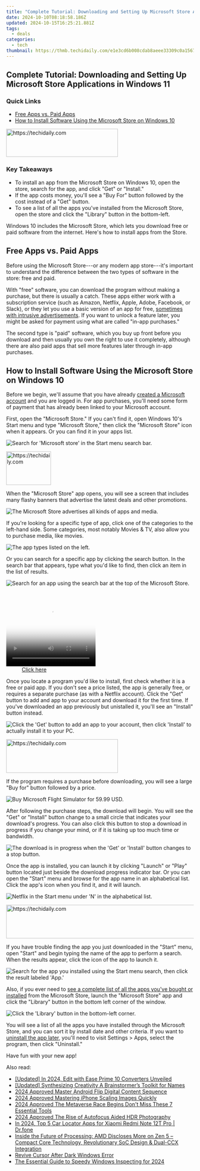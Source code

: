 ```yaml
---
title: "Complete Tutorial: Downloading and Setting Up Microsoft Store Applications in Windows 11"
date: 2024-10-10T08:18:58.186Z
updated: 2024-10-15T16:25:21.881Z
tags:
  - deals
categories:
  - tech
thumbnail: https://thmb.techidaily.com/e1e3cd6b008cdab8aeee33309c0a15674cf83671f125b94d0f79189ce7d24b4f.jpg
---
```


## Complete Tutorial: Downloading and Setting Up Microsoft Store Applications in Windows 11

### Quick Links

* [Free Apps vs. Paid Apps](https://buynow-tips.techidaily.com/motorola-one-5g-ace-fastest-5g-performance-with-exceptional-battery-longevity/)
* [How to Install Software Using the Microsoft Store on Windows 10](https://win-howtos.techidaily.com/effective-solutions-for-repairing-unresponsive-functional-keys-on-lenovo-computers/)

<!-- affiliate ads begin -->
<a href="https://25home.pxf.io/c/5597632/2148643/16836" target="_top" id="2148643">
  <img src="//a.impactradius-go.com/display-ad/16836-2148643" border="0" alt="https://techidaily.com" width="300" height="75"/>
</a>
<img height="0" width="0" src="https://25home.pxf.io/i/5597632/2148643/16836" style="position:absolute;visibility:hidden;" border="0" />
<!-- affiliate ads end -->

### Key Takeaways

* To install an app from the Microsoft Store on Windows 10, open the store, search for the app, and click "Get" or "Install."
* If the app costs money, you'll see a "Buy For" button followed by the cost instead of a "Get" button.
* To see a list of all the apps you've installed from the Microsoft Store, open the store and click the "Library" button in the bottom-left.

 Windows 10 includes the Microsoft Store, which lets you download free or paid software from the internet. Here's how to install apps from the Store.

##  Free Apps vs. Paid Apps

 Before using the Microsoft Store---or any modern app store---it's important to understand the difference between the two types of software in the store: free and paid.

 With "free" software, you can download the program without making a purchase, but there is usually a catch. These apps either work with a subscription service (such as Amazon, Netflix, Apple, Adobe, Facebook, or Slack), or they let you use a basic version of an app for free, [sometimes with intrusive advertisements](https://smart-video-editing.techidaily.com/in-2024-top-rated-video-promo-maker-websites/). If you want to unlock a feature later, you might be asked for payment using what are called "in-app purchases."

 The second type is "paid" software, which you buy up front before you download and then usually you own the right to use it completely, although there are also paid apps that sell more features later through in-app purchases.

##  How to Install Software Using the Microsoft Store on Windows 10

 Before we begin, we'll assume that you have already [created a Microsoft account](https://sim-unlock.techidaily.com/in-2024-sim-unlock-vivo-y17s-phones-without-code-2-ways-to-remove-android-sim-lock-by-drfone-android/) and you are logged in. For app purchases, you'll need some form of payment that has already been linked to your Microsoft account.

 First, open the "Microsoft Store." If you can't find it, open Windows 10's Start menu and type "Microsoft Store," then click the "Microsoft Store" icon when it appears. Or you can find it in your apps list.

![Search for 'Microsoft store' in the Start menu search bar.](https://static1.howtogeekimages.com/wordpress/wp-content/uploads/2024/01/1-microsoft-store.png) 

<!-- affiliate ads begin -->
<a href="https://bluettifr.pxf.io/c/5597632/2145079/17095" target="_top" id="2145079">
  <img src="//a.impactradius-go.com/display-ad/17095-2145079" border="0" alt="https://techidaily.com" width="120" height="90"/>
</a>
<img height="0" width="0" src="https://bluettifr.pxf.io/i/5597632/2145079/17095" style="position:absolute;visibility:hidden;" border="0" />
<!-- affiliate ads end -->

 When the "Microsoft Store" app opens, you will see a screen that includes many flashy banners that advertise the latest deals and other promotions.

![The Microsoft Store advertises all kinds of apps and media.](https://static1.howtogeekimages.com/wordpress/wp-content/uploads/2024/01/2-the-microsoft-store.png) 

 If you're looking for a specific type of app, click one of the categories to the left-hand side. Some categories, most notably Movies & TV, also allow you to purchase media, like movies. 

![The app types listed on the left.](https://static1.howtogeekimages.com/wordpress/wp-content/uploads/2024/01/3-app-types-on-left.png) 

 Or you can search for a specific app by clicking the search button. In the search bar that appears, type what you'd like to find, then click an item in the list of results.

![Search for an app using the search bar at the top of the Microsoft Store.](https://static1.howtogeekimages.com/wordpress/wp-content/uploads/2024/01/4-searching-for-the-hulu-app.png) 

<!-- affiliate ads begin -->
<span id="1265663">
					<video width="240" height="200" style="cursor:pointer"
           poster="//a.impactradius-go.com/display-clicktoplayimage/1265663.png"
           onclick="if(!this.playClicked){this.play();this.setAttribute('controls',true);this.playClicked=true;}">
	   <source src="//a.impactradius-go.com/display-ad/4482-1265663">
	   <img src="//a.impactradius-go.com/display-clicktoplayimage/1265663.png" style="border: none; height: 100%; width: 100%; object-fit: contain">
	</video>
	<div style="width:150px;text-align:center"><a href="javascript:window.open(decodeURIComponent('https%3A%2F%2Fmartinic.evyy.net%2Fc%2F5597632%2F1265663%2F4482'), '_blank');void(0);">Click here</a></div>
</span>
<img height="0" width="0" src="https://imp.pxf.io/i/5597632/1265663/4482" style="position:absolute;visibility:hidden;" border="0" />
<!-- affiliate ads end -->

 Once you locate a program you'd like to install, first check whether it is a free or paid app. If you don't see a price listed, the app is generally free, or requires a separate purchase (as with a Netflix account). Click the "Get" button to add and app to your account and download it for the first time. If you've downloaded an app previously but unistalled it, you'll see an "Install" button instead. 

![Click the 'Get' button to add an app to your account, then click 'Install' to actually install it to your PC.](https://static1.howtogeekimages.com/wordpress/wp-content/uploads/2024/01/5-get-app.png) 

<!-- affiliate ads begin -->
<a href="https://aligracehair.sjv.io/c/5597632/1886069/19272" target="_top" id="1886069">
  <img src="//a.impactradius-go.com/display-ad/19272-1886069" border="0" alt="https://techidaily.com" width="300" height="90"/>
</a>
<img height="0" width="0" src="https://aligracehair.sjv.io/i/5597632/1886069/19272" style="position:absolute;visibility:hidden;" border="0" />
<!-- affiliate ads end -->

 If the program requires a purchase before downloading, you will see a large "Buy for" button followed by a price. 

![Buy Microsoft Flight Simulator for 59.99 USD.](https://static1.howtogeekimages.com/wordpress/wp-content/uploads/2024/01/6-buy-for-x-price.png) 

 After following the purchase steps, the download will begin. You will see the "Get" or "Install" button change to a small circle that indicates your download's progress. You can also click this button to stop a download in progress if you change your mind, or if it is taking up too much time or bandwidth. 

![The download is in progress when the 'Get' or 'Install' button changes to a stop button.](https://static1.howtogeekimages.com/wordpress/wp-content/uploads/2024/01/7-download-in-progress.png) 

 Once the app is installed, you can launch it by clicking "Launch" or "Play" button located just beside the download progress indicator bar. Or you can open the "Start" menu and browse for the app name in an alphabetical list. Click the app's icon when you find it, and it will launch.

![Netflix in the Start menu under 'N' in the alphabetical list.](https://static1.howtogeekimages.com/wordpress/wp-content/uploads/2024/01/8-netflix-in-start-menu.png) 

<!-- affiliate ads begin -->
<a href="https://aligracehair.sjv.io/c/5597632/2080333/19272" target="_top" id="2080333">
  <img src="//a.impactradius-go.com/display-ad/19272-2080333" border="0" alt="https://techidaily.com" width="728" height="90"/>
</a>
<img height="0" width="0" src="https://aligracehair.sjv.io/i/5597632/2080333/19272" style="position:absolute;visibility:hidden;" border="0" />
<!-- affiliate ads end -->

 If you have trouble finding the app you just downloaded in the "Start" menu, open "Start" and begin typing the name of the app to perform a search. When the results appear, click the icon of the app to launch it.

![Search for the app you installed using the Start menu search, then click the result labeled 'App.'](https://static1.howtogeekimages.com/wordpress/wp-content/uploads/2024/01/9-searching-for-netflix.png) 

 Also, if you ever need to [see a complete list of all the apps you've bought or installed](https://tech-revival.techidaily.com/best-8-chatgpt-interactions-to-enhance-productivity-and-decrease-distractions/) from the Microsoft Store, launch the "Microsoft Store" app and click the "Library" button in the bottom left corner of the window. 

![Click the 'Library' button in the bottom-left corner.](https://static1.howtogeekimages.com/wordpress/wp-content/uploads/2024/01/10-click-the-library-button.png) 

 You will see a list of all the apps you have installed through the Microsoft Store, and you can sort it by install date and other criteria. If you want to [uninstall the app later](https://tech-recovery.techidaily.com/top-savings-on-apple-watches-in-april/), you'll need to visit Settings > Apps, select the program, then click "Uninstall."

 Have fun with your new app!

<ins class="adsbygoogle"
     style="display:block"
     data-ad-format="autorelaxed"
     data-ad-client="ca-pub-7571918770474297"
     data-ad-slot="1223367746"></ins>

<ins class="adsbygoogle"
     style="display:block"
     data-ad-client="ca-pub-7571918770474297"
     data-ad-slot="8358498916"
     data-ad-format="auto"
     data-full-width-responsive="true"></ins>

<span class="atpl-alsoreadstyle">Also read:</span>
<div><ul>
<li><a href="https://youtube-sure.techidaily.com/ed-in-2024-edit-with-ease-prime-10-converters-unveiled/"><u>[Updated] In 2024, Edit with Ease Prime 10 Converters Unveiled</u></a></li>
<li><a href="https://facebook-record-videos.techidaily.com/updated-synthesizing-creativity-a-brainstormers-toolkit-for-names/"><u>[Updated] Synthesizing Creativity A Brainstormer’s Toolkit for Names</u></a></li>
<li><a href="https://article-files.techidaily.com/2024-approved-master-android-flip-digital-content-sequence/"><u>2024 Approved Master Android Flip Digital Content Sequence</u></a></li>
<li><a href="https://some-skills.techidaily.com/2024-approved-mastering-iphone-scaling-images-quickly/"><u>2024 Approved Mastering iPhone Scaling Images Quickly</u></a></li>
<li><a href="https://some-skills.techidaily.com/2024-approved-the-metaverse-race-begins-dont-miss-these-7-essential-tools/"><u>2024 Approved The Metaverse Race Begins Don't Miss These 7 Essential Tools</u></a></li>
<li><a href="https://some-skills.techidaily.com/2024-approved-the-rise-of-autofocus-aided-hdr-photography/"><u>2024 Approved The Rise of Autofocus Aided HDR Photography</u></a></li>
<li><a href="https://android-location-track.techidaily.com/in-2024-top-5-car-locator-apps-for-xiaomi-redmi-note-12t-pro-drfone-by-drfone-virtual-android/"><u>In 2024, Top 5 Car Locator Apps for Xiaomi Redmi Note 12T Pro | Dr.fone</u></a></li>
<li><a href="https://hardware-help.techidaily.com/inside-the-future-of-processing-amd-discloses-more-on-zen-5-compact-core-technology-revolutionary-soc-design-and-dual-ccx-integration/"><u>Inside the Future of Processing: AMD Discloses More on Zen 5 – Compact Core Technology, Revolutionary SoC Design & Dual-CCX Integration</u></a></li>
<li><a href="https://network-issues.techidaily.com/revive-cursor-after-dark-windows-error/"><u>Revive Cursor After Dark Windows Error</u></a></li>
<li><a href="https://some-skills.techidaily.com/the-essential-guide-to-speedy-windows-inspecting-for-2024/"><u>The Essential Guide to Speedy Windows Inspecting for 2024</u></a></li>
</ul></div>

